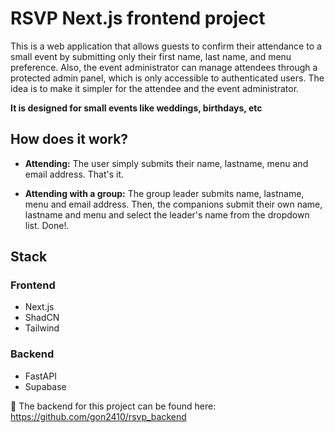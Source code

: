 # RSVP Next.js frontend project
This is a web application that allows guests to confirm their attendance to a small event by submitting only their first name, last name, and menu preference. Also, the event administrator can manage attendees through a protected admin panel, which is only accessible to authenticated users.
The idea is to make it simpler for the attendee and the event administrator.

**It is designed for small events like weddings, birthdays, etc**

## How does it work?
- **Attending:**
    The user simply submits their name, lastname, menu and email address. That's it.

- **Attending with a group:**
    The group leader submits name, lastname, menu and email address. Then, the companions
    submit their own name, lastname and menu and select the leader's name from the dropdown list. Done!.


## Stack
### Frontend
- Next.js
- ShadCN
- Tailwind

### Backend
- FastAPI
- Supabase

🔗 The backend for this project can be found here:
https://github.com/gon2410/rsvp_backend